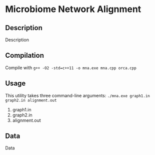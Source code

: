 # Microbiome Network Alignment

## Description

Description

## Compilation

Compile with `g++ -O2 -std=c++11 -o mna.exe mna.cpp orca.cpp`

## Usage

This utility takes three command-line arguments: `./mna.exe graph1.in graph2.in alignment.out`
1. graph1.in 
2. graph2.in
3. alignment.out

## Data

Data